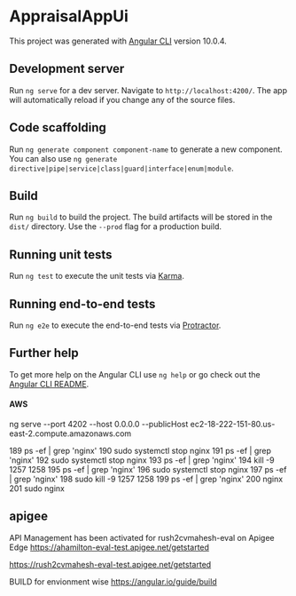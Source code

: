 # AppraisalAppUi

This project was generated with [Angular CLI](https://github.com/angular/angular-cli) version 10.0.4.

## Development server

Run `ng serve` for a dev server. Navigate to `http://localhost:4200/`. The app will automatically reload if you change any of the source files.

## Code scaffolding

Run `ng generate component component-name` to generate a new component. You can also use `ng generate directive|pipe|service|class|guard|interface|enum|module`.

## Build

Run `ng build` to build the project. The build artifacts will be stored in the `dist/` directory. Use the `--prod` flag for a production build.

## Running unit tests

Run `ng test` to execute the unit tests via [Karma](https://karma-runner.github.io).

## Running end-to-end tests

Run `ng e2e` to execute the end-to-end tests via [Protractor](http://www.protractortest.org/).

## Further help

To get more help on the Angular CLI use `ng help` or go check out the [Angular CLI README](https://github.com/angular/angular-cli/blob/master/README.md).


#### AWS
ng serve  --port 4202 --host 0.0.0.0 --publicHost ec2-18-222-151-80.us-east-2.compute.amazonaws.com



  189  ps -ef | grep 'nginx'
  190  sudo systemctl stop nginx
  191  ps -ef | grep 'nginx'
  192  sudo systemctl stop nginx
  193  ps -ef | grep 'nginx'
  194  kill -9 1257 1258
  195  ps -ef | grep 'nginx'
  196  sudo systemctl stop nginx
  197  ps -ef | grep 'nginx'
  198  sudo kill -9 1257 1258 
  199  ps -ef | grep 'nginx'
  200  nginx
  201  sudo nginx


## apigee

API Management has been activated for rush2cvmahesh-eval on Apigee Edge
https://ahamilton-eval-test.apigee.net/getstarted


https://rush2cvmahesh-eval-test.apigee.net/getstarted


BUILD for envionment wise 
https://angular.io/guide/build